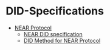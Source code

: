 # DID-Specifications

- [NEAR Protocol](https://near.org/)
  - [NEAR DID specification](./NEAR/NearDID.md)
  - [DID Method for NEAR Protocol](./DID-Method-NEAR.md)
